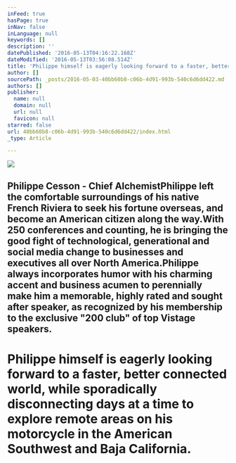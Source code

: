 ```yaml
---
inFeed: true
hasPage: true
inNav: false
inLanguage: null
keywords: []
description: ''
datePublished: '2016-05-13T04:16:22.168Z'
dateModified: '2016-05-13T03:56:08.514Z'
title: 'Philippe himself is eagerly looking forward to a faster, better connected world, while sporadically disconnecting days at a time to explore remote areas on his motorcycle in the American Southwest and Baja California.'
author: []
sourcePath: _posts/2016-05-03-40bb60b8-c06b-4d91-993b-540c6d6dd422.md
authors: []
publisher:
  name: null
  domain: null
  url: null
  favicon: null
starred: false
url: 40bb60b8-c06b-4d91-993b-540c6d6dd422/index.html
_type: Article

---
```

![](https://the-grid-user-content.s3-us-west-2.amazonaws.com/b8a63121-f06f-4347-a388-5a291fe788ef.jpg)

## Philippe Cesson - Chief AlchemistPhilippe left the comfortable surroundings of his native French Riviera to seek his fortune overseas, and become an American citizen along the way.With 250 conferences and counting, he is bringing the good fight of technological, generational and social media change to businesses and executives all over North America.Philippe always incorporates humor with his charming accent and business acumen to perennially make him a memorable, highly rated and sought after speaker, as recognized by his membership to the exclusive "200 club" of top Vistage speakers.

# Philippe himself is eagerly looking forward to a faster, better connected world, while sporadically disconnecting days at a time to explore remote areas on his motorcycle in the American Southwest and Baja California.